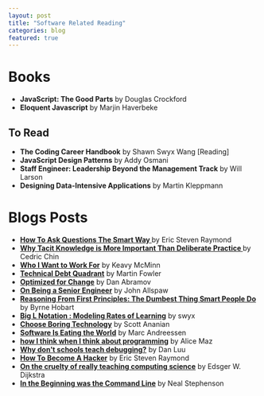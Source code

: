 ```yaml
---
layout: post
title: "Software Related Reading"
categories: blog
featured: true
---
```


# Books

- **JavaScript: The Good Parts** by Douglas Crockford
- **Eloquent Javascript** by Marjin Haverbeke

## To Read

- **The Coding Career Handbook** by Shawn Swyx Wang [Reading]
- **JavaScript Design Patterns** by Addy Osmani
- **Staff Engineer: Leadership Beyond the Management Track** by Will Larson
- **Designing Data-Intensive Applications** by Martin Kleppmann

# Blogs Posts

- **[How To Ask Questions The Smart Way
  ](http://www.catb.org/esr/faqs/smart-questions.html)** by Eric Steven Raymond
- **[Why Tacit Knowledge is More Important Than Deliberate Practice
  ](https://commoncog.com/blog/tacit-knowledge-is-a-real-thing/)** by Cedric Chin
- **[Who I Want to Work For](https://keavy.com/work/who-i-want-to-work-for/)** by Keavy McMinn
- **[Technical Debt Quadrant](https://martinfowler.com/bliki/TechnicalDebtQuadrant.html)** by Martin Fowler
- **[Optimized for Change](https://overreacted.io/optimized-for-change/)** by Dan Abramov
- **[On Being a Senior Engineer](https://www.kitchensoap.com/2012/10/25/on-being-a-senior-engineer/)** by John Allspaw
- **[Reasoning From First Principles: The Dumbest Thing Smart People Do](https://byrnehobart.medium.com/reasoning-from-first-principles-the-dumbest-thing-smart-people-do-46ff1cbba867)** by Byrne Hobart
- **[Big L Notation
  : Modeling Rates of Learning](https://www.swyx.io/big-l-notation)** by swyx
- **[Choose Boring Technology](http://boringtechnology.club/#23)** by Scott Ananian
- **[Software Is Eating the World](https://future.a16z.com/software-is-eating-the-world/)** by Marc Andreessen
- **[how I think when I think about programming](https://www.alicemaz.com/writing/program.html)** by Alice Maz
- **[Why don't schools teach debugging?](https://danluu.com/teach-debugging/)** by Dan Luu
- **[How To Become A Hacker](http://www.catb.org/~esr/faqs/hacker-howto.html)** by Eric Steven Raymond
- **[On the cruelty of really teaching computing science](https://www.cs.utexas.edu/~EWD/transcriptions/EWD10xx/EWD1036.html)** by Edsger W. Dijkstra
- **[In the Beginning was the Command Line](https://web.stanford.edu/class/cs81n/command.txt)** by Neal Stephenson
